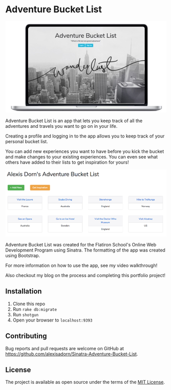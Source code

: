 # Adventure Bucket List
![](/public/img/SinatraApp.jpg)

Adventure Bucket List is an app that lets you keep track of all the adventures and travels you want to go on in your life.

Creating a profile and logging in to the app allows you to keep track of your personal bucket list.

You can add new experiences you want to have before you kick the bucket and make changes to your existing experiences. You can even see what others have added to their lists to get inspiration for yours!

![](/public/img/BucketList.png)

Adventure Bucket List was created for the Flatiron School's Online Web Development Program using Sinatra. The formatting of the app was created using Bootstrap.

For more information on how to use the app, see my video walkthrough!

Also checkout my blog on the process and completing this portfolio project!

## Installation

1. Clone this repo
2. Run `rake db:migrate`
3. Run `shotgun`
4. Open your browser to `localhost:9393`

## Contributing

Bug reports and pull requests are welcome on GitHub at https://github.com/alexisadorn/Sinatra-Adventure-Bucket-List.

## License

The project is available as open source under the terms of the [MIT License](https://opensource.org/licenses/MIT).
